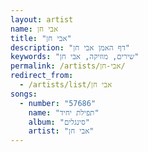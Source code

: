 ```yaml
---
layout: artist
name: אבי חן
title: "אבי חן"
description: "דף האמן אבי חן"
keywords: "שירים, מוזיקה, אבי חן"
permalink: /artists/אבי-חן/
redirect_from:
  - /artists/list/אבי חן
songs:
  - number: "57686"
    name: "תפילת יחיד"
    album: "סינגלים"
    artist: "אבי חן"
---
```

